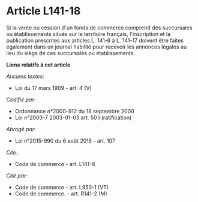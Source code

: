 # Article L141-18

Si la vente ou cession d'un fonds de commerce comprend des succursales ou établissements situés sur le territoire français,
l'inscription et la publication prescrites aux articles L. 141-6 à L. 141-17 doivent être faites également dans un journal
habilité pour recevoir les annonces légales au lieu du siège de ces succursales ou établissements.

**Liens relatifs à cet article**

_Anciens textes_:

  - Loi du 17 mars 1909 - art. 4 (V)

_Codifié par_:

  - Ordonnance n°2000-912 du 18 septembre 2000
  - Loi n°2003-7 2003-01-03 art. 50 I (ratification)

_Abrogé par_:

  - Loi n°2015-990 du 6 août 2015 - art. 107

_Cite_:

  - Code de commerce - art. L141-6

_Cité par_:

  - Code de commerce - art. L950-1 (VT)
  - Code de commerce. - art. R141-2 (M)
